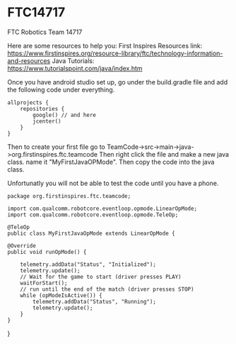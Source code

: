 # FTC14717
FTC Robotics Team 14717

Here are some resources to help you:
First Inspires Resources link:
https://www.firstinspires.org/resource-library/ftc/technology-information-and-resources
Java Tutorials:
https://www.tutorialspoint.com/java/index.htm

Once you have android studio set up, go under the build.gradle file and add the following code under everything.

    allprojects {
        repositories {
            google() // and here
            jcenter()
        }
    }

Then to create your first file go to TeamCode->src->main->java->org.firstinspires.ftc.teamcode
Then right click the file and make a new java class. name it "MyFirstJavaOPMode". Then copy the code into the java class.

Unfortunatly you will not be able to test the code until you have a phone.

    package org.firstinspires.ftc.teamcode;

    import com.qualcomm.robotcore.eventloop.opmode.LinearOpMode;
    import com.qualcomm.robotcore.eventloop.opmode.TeleOp;

    @TeleOp
    public class MyFirstJavaOpMode extends LinearOpMode {
    
    @Override
    public void runOpMode() {

        telemetry.addData("Status", "Initialized");
        telemetry.update();
        // Wait for the game to start (driver presses PLAY)
        waitForStart();
        // run until the end of the match (driver presses STOP)
        while (opModeIsActive()) {
            telemetry.addData("Status", "Running");
            telemetry.update();
        }
    }
}
